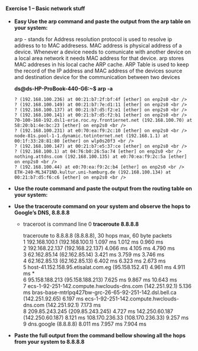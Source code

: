 #### Exercise 1 – Basic network stuff


* **Easy Use the arp command and paste the output from the arp table on your system:**
  
  arp  - stands for Address resolution protocol is used to resolve ip address to to MAC addresess. MAC address is physical address of a device. Whenever a device needs to comunicate with another device on a local area network it needs MAC address for that device. arp stores MAC addreses in his local cache ARP cache. ARP Table is used to keep the record of the IP address and MAC address of the devices source and destination device for the communication between two devices

    **ds@ds-HP-ProBook-440-G6:~$ arp -a**

      ? (192.168.100.236) at 00:21:b7:2f:bf:4f [ether] on enp2s0 <br />
      ? (192.168.100.149) at 00:21:b7:7e:d1:11 [ether] on enp2s0 <br />
      ? (192.168.100.137) at 00:21:b7:d5:f2:e1 [ether] on enp2s0 <br />
      ? (192.168.100.141) at 00:21:b7:d5:f2:b1 [ether] on enp2s0 <br />
      70-100-168-192.dsl1-erie.roc.ny.frontiernet.net (192.168.100.70) at 58:20:b1:4e:bc:23 [ether] on enp2s0 <br />
      ? (192.168.100.231) at e0:70:ea:f9:2c:10 [ether] on enp2s0 <br />
      node-81s.pool-1-1.dynamic.totinternet.net (192.168.1.1) at 00:1f:33:28:81:80 [ether] on wlp0s20f3 <br />
      ? (192.168.100.147) at 00:21:b7:e5:37:ce [ether] on enp2s0 <br />
      ? (192.168.100.1) at 04:76:b0:26:5a:74 [ether] on enp2s0 <br />
      nothing.attdns.com (192.168.100.135) at e0:70:ea:f9:2c:5a [ether] on enp2s0 <br />
      ? (192.168.100.44) at e0:70:ea:f9:2c:b4 [ether] on enp2s0 <br />
      ETH-240-ML3471ND.kultur.uni-hamburg.de (192.168.100.134) at 00:21:b7:d5:f6:c6 [ether] on enp2s0 <br />


* **Use the route command and paste the output from the routing table on your system:** 
* **Use the traceroute command on your system and observe the hops to Google’s DNS, 8.8.8.8** 
  
  - traceroot is command line 
 0 
**traceroute 8.8.8.8** <br />

       traceroute to 8.8.8.8 (8.8.8.8), 30 hops max, 60 byte packets  <br />
    1  192.168.100.1 (192.168.100.1)  1.097 ms  1.012 ms  0.960 ms  <br />
    2  192.168.22.137 (192.168.22.137)  4.066 ms  4.105 ms  4.790 ms  <br />
    3  62.162.85.14 (62.162.85.14)  3.421 ms  3.759 ms  3.746 ms  <br />
    4  62.162.85.13 (62.162.85.13)  6.402 ms  6.323 ms  2.673 ms  <br />
    5  host-41.152.158.95.etisalat.com.eg (95.158.152.41)  4.961 ms  4.911 ms *  <br />
    6  95.158.188.213 (95.158.188.213)  7.625 ms  9.867 ms  10.643 ms  <br />
    7  ecs-1-92-251-142.compute.hwclouds-dns.com (142.251.92.1)  5.136 ms bras-base-mtrlpq427bw-grc-26-65-92-251-142.dsl.bell.ca (142.251.92.65)  6.197 ms ecs-1-92-251-142.compute.hwclouds-dns.com (142.251.92.1)  7.173 ms  <br />
    8  209.85.243.245 (209.85.243.245)  4.727 ms 142.250.60.187 (142.250.60.187)  8.121 ms 108.170.236.33 (108.170.236.33)  9.257 ms  <br />
    9  dns.google (8.8.8.8)  8.011 ms  7.957 ms  7.904 ms  <br />



* **Paste the full output from the command bellow showing all the hops from your system to 8.8.8.8** 